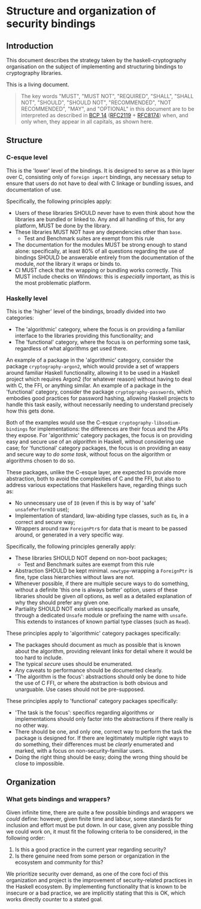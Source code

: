 # Structure and organization of security bindings

## Introduction

This document describes the strategy taken by the haskell-cryptography organisation on the subject of implementing and structuring bindings to cryptography libraries.

This is a living document.


> The key words "MUST", "MUST NOT", "REQUIRED", "SHALL", "SHALL
> NOT", "SHOULD", "SHOULD NOT", "RECOMMENDED", "NOT RECOMMENDED",
> "MAY", and "OPTIONAL" in this document are to be interpreted as
> described in [BCP 14][BCP 14] ([RFC2119][RFC2119] + [RFC8174][RFC8174]) when, and only when, they
> appear in all capitals, as shown here.

## Structure

### C-esque level

This is the 'lower' level of the bindings. It is designed to serve as a thin
layer over C, consisting only of `foreign import` bindings, any necessary setup
to ensure that users do not have to deal with C linkage or bundling issues, and
documentation of use.

Specifically, the following principles apply:

* Users of these libraries SHOULD never have to even think about how the
  libraries are bundled or linked to. Any and all handling of this, for any
  platform, MUST be done by the library.
* These libraries MUST NOT have any dependencies other than `base`.
  * Test and Benchmark suites are exempt from this rule
* The documentation for the modules MUST be strong enough to stand alone:
  specifically, at least 80% of all questions regarding the use of bindings SHOULD
  be answerable entirely from the documentation of the module, _not_ the library
  it wraps or binds to.
* CI MUST check that the wrapping or bundling works correctly. This MUST
  include checks on Windows: this is _especially_ important, as this is the most
  problematic platform.

### Haskelly level

This is the 'higher' level of the bindings, broadly divided into two categories:

* The 'algorithmic' category, where the focus is on providing a familiar
  interface to the libraries providing this functionality; and
* The 'functional' category, where the focus is on performing some task,
  regardless of what algorithms get used there.

An example of a package in the 'algorithmic' category, consider the package
`cryptography-argon2`, which would provide a set of wrappers around familiar
Haskell functionality, allowing it to be used in a Haskell project which
requires Argon2 (for whatever reason) without having to deal with C, the FFI, or
anything similar. An example of a package in the 'functional' category, consider
the package `cryptography-passwords`, which embodies good practices for
password hashing, allowing Haskell projects to handle this task easily, without
necessarily needing to understand precisely how this gets done.

Both of the examples would use the C-esque `cryptography-libsodium-bindings` for
implementations: the differences are their focus and the APIs they expose. For
'algorithmic' category packages, the focus is on providing easy and secure use
of an _algorithm_ in Haskell, without considering use case; for 'functional'
category packages, the focus is on providing an easy and secure way to _do some
task_, without focus on the algorithm or algorithms chosen to do so.

These packages, unlike the C-esque layer, are expected to provide more
abstraction, both to avoid the complexities of C and the FFI, but also to
address various expectations that Haskellers have, regarding things such as:

* No unnecessary use of `IO` (even if this is by way of 'safe' `unsafePerformIO`
  use);
* Implementation of standard, law-abiding type classes, such as `Eq`, in a
  correct and secure way;
* Wrappers around raw `ForeignPtr`s for data that is meant to be passed around,
  or generated in a very specific way.

Specifically, the following principles generally apply:

* These libraries SHOULD NOT depend on non-boot packages;
  * Test and Benchmark suites are exempt from this rule
* Abstraction SHOULD be kept minimal. `newtype`-wrapping a `ForeignPtr` is fine,
  type class hierarchies without laws are not.
* Whenever possible, if there are multiple secure ways to do something, without
  a definite 'this one is always better' option, users of these libraries should
  be given _all_ options, as well as a detailed explanation of why they should
  prefer any given one.
* Partiality SHOULD NOT exist unless specifically marked as unsafe, through a
  dedicated `Unsafe` module or prefixing the name with `unsafe`. This extends to
  instances of known partial type classes (such as `Read`).

These principles apply to 'algorithmic' category packages specifically:

* The packages should document as much as possible that is known about the
  algorithm, providing relevant links for detail where it would be too hard to
  include.
* The typical _secure_ uses should be enumerated.
* Any caveats to performance should be documented clearly.
* 'The algorithm is the focus': abstractions should only be done to hide the use
  of C FFI, or where the abstraction is both obvious and unarguable. Use cases
  should not be pre-supposed.

These principles apply to 'functional' category packages specifically:

* 'The task is the focus': specifics regarding algorithms or implementations
  should only factor into the abstractions if there really is no other way.
* There should be one, and only one, correct way to perform the task the package
  is designed for. If there are legitimately multiple right ways to do
  something, their differences must be _clearly_ enumerated and marked, with a
  focus on non-security-familiar users.
* Doing the right thing should be easy; doing the wrong thing should be
  close to impossible.

## Organization

### What gets bindings and wrappers?

Given infinite time, there are quite a few possible bindings and wrappers we
_could_ define: however, given finite time and labour, some standards for
inclusion and effort must be put down. In our case, given any possible thing we
could work on, it must fit the following criteria to be considered, in the
following order:

1. Is this a good practice in the current year regarding security?
2. Is there genuine need from some person or organization in the ecosystem and
   community for this?

We prioritize security over demand, as one of the core
foci of this organization and project is the improvement of security-related
practices in the Haskell ecosystem.
By implementing functionality that is known
to be insecure or a bad practice, we are implicitly stating that this is OK,
which works directly counter to a stated goal.

[BCP 14]: https://www.rfc-editor.org/info/bcp14
[RFC2119]: https://datatracker.ietf.org/doc/html/rfc2119
[RFC8174]: https://datatracker.ietf.org/doc/html/rfc8174
